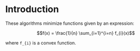 # Introduction

These algorithms minimize functions given by an expression:

```math
f(x) = \frac{1}{n} \sum_{i=1}^{i=n} f_{i}(x)
```

where ``f_{i}`` is a convex function.
